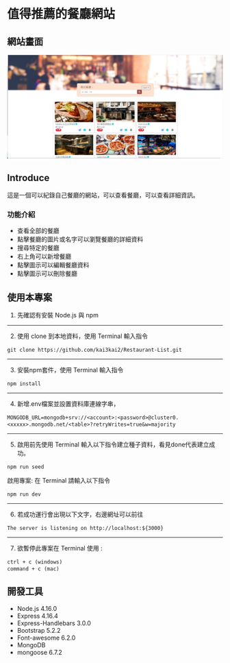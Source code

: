 # 值得推薦的餐廳網站


## 網站畫面
![MyImage](https://github.com/kai3kai2/Restaurant-List/blob/main/picture/refactor-routes-and-mongoose.jpg)

## Introduce
這是一個可以紀錄自己餐廳的網站，可以查看餐廳，可以查看詳細資訊。

### 功能介紹
+ 查看全部的餐廳
+ 點擊餐廳的圖片或名字可以瀏覽餐廳的詳細資料
+ 搜尋特定的餐廳
+ 右上角可以新增餐廳
+ 點擊圖示可以編輯餐廳資料
+ 點擊圖示可以刪除餐廳

## 使用本專案
1. 先確認有安裝 Node.js 與 npm
***

2. 使用 clone 到本地資料，使用 Terminal 輸入指令

```
git clone https://github.com/kai3kai2/Restaurant-List.git
```

***
3. 安裝npm套件，使用 Terminal 輸入指令

```
npm install 
```

***
4. 新增.env檔案並設置資料庫連線字串，

```
MONGODB_URL=mongodb+srv://<account>:<password>@cluster0.<xxxxx>.mongodb.net/<table>?retryWrites=true&w=majority
```

***
5. 啟用前先使用 Terminal 輸入以下指令建立種子資料，看見done代表建立成功。

```
npm run seed
```

啟用專案: 在 Terminal 請輸入以下指令

```
npm run dev
```

***
6. 若成功運行會出現以下文字，右邊網址可以前往

```
The server is listening on http://localhost:${3000}
```

***
7. 欲暫停此專案在 Terminal 使用 :

```
ctrl + c (windows)
command + c (mac)
```

## 開發工具
+ Node.js 4.16.0
+ Express 4.16.4
+ Express-Handlebars 3.0.0
+ Bootstrap 5.2.2
+ Font-awesome 6.2.0
+ MongoDB
+ mongoose 6.7.2